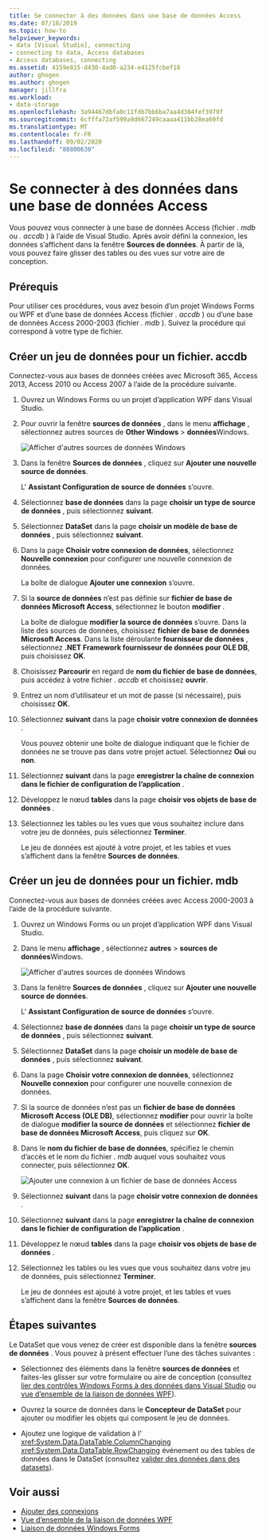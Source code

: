 ```yaml
---
title: Se connecter à des données dans une base de données Access
ms.date: 07/18/2019
ms.topic: how-to
helpviewer_keywords:
- data [Visual Studio], connecting
- connecting to data, Access databases
- Access databases, connecting
ms.assetid: 4159e815-d430-4ad0-a234-e4125fcbef18
author: ghogen
ms.author: ghogen
manager: jillfra
ms.workload:
- data-storage
ms.openlocfilehash: 3a94467dbfa0c11fdb7bb6ba7aa4d304fef3979f
ms.sourcegitcommit: 6cfffa72af599a9d667249caaaa411bb28ea69fd
ms.translationtype: MT
ms.contentlocale: fr-FR
ms.lasthandoff: 09/02/2020
ms.locfileid: "88800630"
---
```

# <a name="connect-to-data-in-an-access-database"></a>Se connecter à des données dans une base de données Access

Vous pouvez vous connecter à une base de données Access (fichier *. mdb* ou *. accdb* ) à l’aide de Visual Studio. Après avoir défini la connexion, les données s’affichent dans la fenêtre **Sources de données**. À partir de là, vous pouvez faire glisser des tables ou des vues sur votre aire de conception.

## <a name="prerequisites"></a>Prérequis

Pour utiliser ces procédures, vous avez besoin d’un projet Windows Forms ou WPF et d’une base de données Access (fichier *. accdb* ) ou d’une base de données Access 2000-2003 (fichier *. mdb* ). Suivez la procédure qui correspond à votre type de fichier.

## <a name="create-a-dataset-for-an-accdb-file"></a>Créer un jeu de données pour un fichier. accdb

Connectez-vous aux bases de données créées avec Microsoft 365, Access 2013, Access 2010 ou Access 2007 à l’aide de la procédure suivante.

1. Ouvrez un Windows Forms ou un projet d’application WPF dans Visual Studio.

2. Pour ouvrir la fenêtre **sources de données** , dans le menu **affichage** , sélectionnez autres sources de **Other Windows**  >  **données**Windows.

   ![Afficher d'autres sources de données Windows](../data-tools/media/viewdatasources.png)

3. Dans la fenêtre **Sources de données** , cliquez sur **Ajouter une nouvelle source de données**.

   L' **Assistant Configuration de source de données** s’ouvre.

4. Sélectionnez **base de données** dans la page **choisir un type de source de données** , puis sélectionnez **suivant**.

5. Sélectionnez **DataSet** dans la page **choisir un modèle de base de données** , puis sélectionnez **suivant**.

6. Dans la page **Choisir votre connexion de données**, sélectionnez **Nouvelle connexion** pour configurer une nouvelle connexion de données.

   La boîte de dialogue **Ajouter une connexion** s’ouvre.

7. Si la **source de données** n’est pas définie sur **fichier de base de données Microsoft Access**, sélectionnez le bouton **modifier** .

   La boîte de dialogue **modifier la source de données** s’ouvre. Dans la liste des sources de données, choisissez **fichier de base de données Microsoft Access**. Dans la liste déroulante **fournisseur de données** , sélectionnez **.NET Framework fournisseur de données pour OLE DB**, puis choisissez **OK**.

8. Choisissez **Parcourir** en regard de **nom du fichier de base de données**, puis accédez à votre fichier *. accdb* et choisissez **ouvrir**.

9. Entrez un nom d’utilisateur et un mot de passe (si nécessaire), puis choisissez **OK**.

10. Sélectionnez **suivant** dans la page **choisir votre connexion de données** .

    Vous pouvez obtenir une boîte de dialogue indiquant que le fichier de données ne se trouve pas dans votre projet actuel. Sélectionnez **Oui** ou **non**.

11. Sélectionnez **suivant** dans la page **enregistrer la chaîne de connexion dans le fichier de configuration de l’application** .

12. Développez le nœud **tables** dans la page **choisir vos objets de base de données** .

13. Sélectionnez les tables ou les vues que vous souhaitez inclure dans votre jeu de données, puis sélectionnez **Terminer**.

    Le jeu de données est ajouté à votre projet, et les tables et vues s’affichent dans la fenêtre **Sources de données**.

## <a name="create-a-dataset-for-an-mdb-file"></a>Créer un jeu de données pour un fichier. mdb

Connectez-vous aux bases de données créées avec Access 2000-2003 à l’aide de la procédure suivante.

1. Ouvrez un Windows Forms ou un projet d’application WPF dans Visual Studio.

2. Dans le menu **affichage** , sélectionnez **autres**  >  **sources de données**Windows.

   ![Afficher d'autres sources de données Windows](../data-tools/media/viewdatasources.png)

3. Dans la fenêtre **Sources de données** , cliquez sur **Ajouter une nouvelle source de données**.

    L' **Assistant Configuration de source de données** s’ouvre.

4. Sélectionnez **base de données** dans la page **choisir un type de source de données** , puis sélectionnez **suivant**.

5. Sélectionnez **DataSet** dans la page **choisir un modèle de base de données** , puis sélectionnez **suivant**.

6. Dans la page **Choisir votre connexion de données**, sélectionnez **Nouvelle connexion** pour configurer une nouvelle connexion de données.

7. Si la source de données n’est pas un **fichier de base de données Microsoft Access (OLE DB)**, sélectionnez **modifier** pour ouvrir la boîte de dialogue **modifier la source de données** et sélectionnez **fichier de base de données Microsoft Access**, puis cliquez sur **OK**.

8. Dans le **nom du fichier de base de données**, spécifiez le chemin d’accès et le nom du fichier *. mdb* auquel vous souhaitez vous connecter, puis sélectionnez **OK**.

   ![Ajouter une connexion à un fichier de base de données Access](../data-tools/media/add-connection-access-db.png)

9. Sélectionnez **suivant** dans la page **choisir votre connexion de données** .

10. Sélectionnez **suivant** dans la page **enregistrer la chaîne de connexion dans le fichier de configuration de l’application** .

11. Développez le nœud **tables** dans la page **choisir vos objets de base de données** .

12. Sélectionnez les tables ou les vues que vous souhaitez dans votre jeu de données, puis sélectionnez **Terminer**.

    Le jeu de données est ajouté à votre projet, et les tables et vues s’affichent dans la fenêtre **Sources de données**.

## <a name="next-steps"></a>Étapes suivantes

Le DataSet que vous venez de créer est disponible dans la fenêtre **sources de données** . Vous pouvez à présent effectuer l’une des tâches suivantes :

- Sélectionnez des éléments dans la fenêtre **sources de données** et faites-les glisser sur votre formulaire ou aire de conception (consultez [lier des contrôles Windows Forms à des données dans Visual Studio](../data-tools/bind-windows-forms-controls-to-data-in-visual-studio.md) ou [vue d’ensemble de la liaison de données WPF](/dotnet/desktop-wpf/data/data-binding-overview)).

- Ouvrez la source de données dans le **Concepteur de DataSet** pour ajouter ou modifier les objets qui composent le jeu de données.

- Ajoutez une logique de validation à l' <xref:System.Data.DataTable.ColumnChanging> <xref:System.Data.DataTable.RowChanging> événement ou des tables de données dans le DataSet (consultez [valider des données dans des datasets](../data-tools/validate-data-in-datasets.md)).

## <a name="see-also"></a>Voir aussi

- [Ajouter des connexions](../data-tools/add-new-connections.md)
- [Vue d’ensemble de la liaison de données WPF](/dotnet/framework/wpf/data/data-binding-overview)
- [Liaison de données Windows Forms](/dotnet/framework/winforms/data-binding-and-windows-forms)
